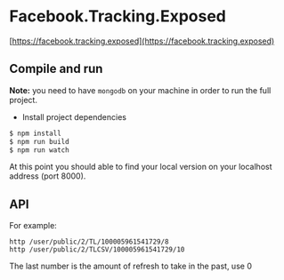 # Facebook.Tracking.Exposed

[https://facebook.tracking.exposed](https://facebook.tracking.exposed)

## Compile and run

**Note:** you need  to have `mongodb` on your machine in order to run the full project.

- Install project dependencies

```bash
$ npm install
$ npm run build
$ npm run watch
```

At this point you should able to find your local version on your localhost address (port 8000).

## API

For example:

    http /user/public/2/TL/100005961541729/8
    http /user/public/2/TLCSV/100005961541729/10

The last number is the amount of refresh to take in the past, use 0

